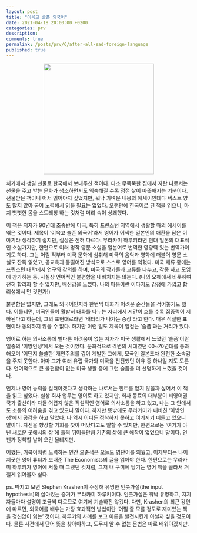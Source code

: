 ```yaml
---
layout: post
title: "이윽고 슬픈 외국어"
date: 2021-04-18 20:00:00 +0200
categories: prv
description: 
comments: true
permalink: /posts/prv/6/after-all-sad-foreign-language
published: true
---
```


<p align="center">
  <img src="../../../assets/post-prv-6-fig-1.jpg" width="300px">
</p>

처가에서 생일 선물로 한국에서 보내주신 책이다. 다소 무뚝뚝한 집에서 자란 나로서는 선물을 주고 받는 문화가 생소하면서도 익숙해질 수록 점점 삶이 따뜻해지는 기분이다. 선물받은 책이니 어서 읽어야지 싶었지만, 워낙 가벼운 내용의 에세이인데다 텍스트 양도 많지 않아 굳이 노력해서 읽을 필요는 없었다. 오랜만에 한국어로 된 책을 읽으니, 마치 뻣뻣한 몸을 스트레칭 하는 것처럼 머리 속이 상쾌했다.

이 책은 저자가 90년대 초중반에 미국, 특히 프린스턴 지역에서 생활할 때의 에세이를 엮은 것이다. 제목이 ‘이윽고 슬픈 외국어’라서 영어가 어색한 일본인의 애환을 담은 이야기라 생각하기 쉽지만, 실상은 전혀 다르다. 무라카미 하루키라면 현대 일본의 대표적인 소설가지만, 한편으로 여러 명작 영문 소설을 일본어로 번역한 영향력 있는 번역가이기도 하다. 그는 어릴 적부터 미국 문화에 심취해 미국의 음악과 영화에 더불어 영문 소설도 잔뜩 읽었고, 공교육과 동떨어진 방식으로 스스로 영어를 익혔다. 미국 체류 중에는 프린스턴 대학에서 연구와 강의를 하며, 미국의 작가들과 교류를 나누고, 각종 사교 모임에 참가하는 등, 사실상 언어적인 불편함을 내비치지는 않는다. (나의 오해에서 비롯하여 전혀 합리화 할 수 없지만, 배신감을 느꼈다. 나의 마음이란 이다지도 감정에 가깝고 합리성에서 먼 것인가!)

불편함은 없지만, 그래도 외국어인지라 한번씩 대화가 어려운 순간들을 적어놓기도 했다. 이를테면, 미국인들이 활발히 대화를 나누는 자리에서 시간이 흐를 수록 집중력이 저하된다고 하는데, 그의 표현대로라면 ‘배터리가 나가는 증상’라고 한다. 매우 적절한 표현이라 동의하지 않을 수 없다. 하지만 이런 일도 제목이 일컫는 ‘슬픔’과는 거리가 있다.

영어로 하는 의사소통에 별다른 어려움이 없는 저자가 미국 생활에서 느꼈던 ‘슬픔’이란 일종의 ‘이방인성’에서 오는 것이었다. 문화적으로 격변의 시대였던 60~70년대를 통과해오며 ‘어딘지 쓸쓸한’ 개인주의를 깊이 계발한 그에게, 모국인 일본조차 완전한 소속감을 주지 못한다. 아마 그가 여러 유럽 국가와 미국을 전전했던 이유 중 하나일 지도 모른다. 언어적으로 큰 불편함이 없는 미국 생활 중에 그런 슬픔을 더 선명하게 느꼈을 것이다.

언제나 영어 능력을 길러야겠다고 생각하는 나로서는 힌트를 얻지 않을까 싶어서 이 책을 읽고 싶었다. 실상 회사 업무는 영어로 하고 있지만, 회사 동료의 대부분이 비영어권 국가 출신이라 다들 어렵지 않은 직설적인 영어로 의사소통을 하고 있고, 나는 그 안에서도 소통의 어려움을 겪고 있으니 말이다. 하지만 뜻밖에도 무라카미가 내비친 ‘이방인성’에서 공감을 하고 말았다. 나 역시 어디든 정착하지 못하고 여기저기 떠돌고 있으니 말이다. 자신을 향상할 기회를 찾아 떠났다고도 말할 수 있지만, 한편으로는 ‘여기가 아닌 새로운 곳에서의 삶’에 훌쩍 뛰어들만큼 기존의 삶에 큰 애착이 없었으니 말이다. 언젠가 정착할 날이 오긴 올테지만.

어쨌든, 거북이처럼 노력하는 인간 오준석은 오늘도 영단어를 외웠고, 이제부터는 나이 지긋한 영어 튜터가 보내준 The Economists의 글을 읽어야 한다. 한편으로는 무라카미 하루키가 영어에 서툴 때 그랬던 것처럼, 그저 내 구미에 당기는 영어 책을 골라서 거칠게 읽어볼까 싶다.

ps. 따지고 보면 Stephen Krashen이 주장해 유명한 인풋가설(the input hypothesis)의 살아있는 증거가 무라카미 하루키이다. 인풋가설은 워낙 유명하고, 지지자들마다 설명이 조금씩 다르므로 여기에 기술하진 않겠다. 다만, Krashen의 최근 강연에 따르면, 외국어를 배우는 가장 효과적인 방법이란 ‘어쩔 줄 모를 정도로 재미있는 책을 정신없이 읽는’ 것이다. 하루키의 사례를 보고 이론을 발전시킨게 아닐까 싶을 정도이다. 물론 사전에서 단어 뜻을 찾아야하고, 도무지 알 수 없는 문법은 따로 배워야겠지만.